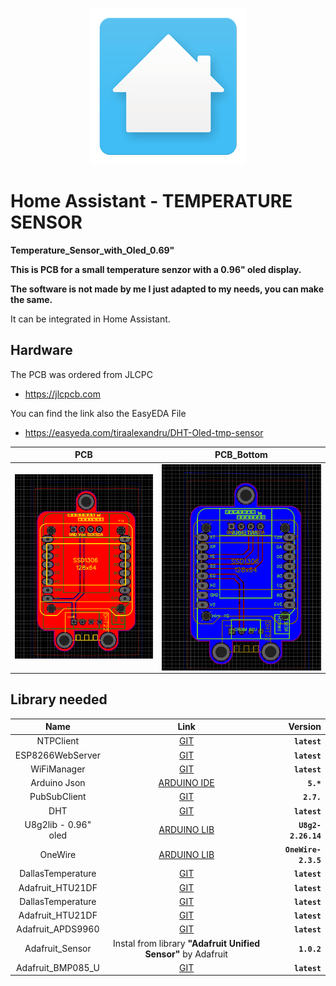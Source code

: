 <p align="center">
<img src=".github/loading-screen.gif">
</p>

# Home Assistant - TEMPERATURE SENSOR

**Temperature_Sensor_with_Oled_0.69"**

**This is PCB for a small temperature senzor with a 0.96" oled display.**

**The software is not made by me I just adapted to my needs, you can make the same.**

It can be integrated in Home Assistant.

## Hardware  <a name="id3"></a>

The PCB was ordered from JLCPC 
- https://jlcpcb.com

You can find the link also the EasyEDA File

- https://easyeda.com/tiraalexandru/DHT-Oled-tmp-sensor

PCB            |  PCB_Bottom
:-------------------------:|:-------------------------:
<img src=".github/PCB.PNG">|  <img align="right" src=".github/PCB_Bottom.PNG">



## Library needed  <a name="id3"></a>
  

Name | Link | Version 
:---: | :---: | ---:
NTPClient | [GIT](https://github.com/arduino-libraries/NTPClient) |**`latest`**
ESP8266WebServer | [GIT](https://github.com/esp8266/Arduino/tree/master/libraries/ESP8266WebServer)| **`latest`**
WiFiManager | [GIT](https://github.com/tzapu/WiFiManager) | **`latest`**
Arduino Json | [ARDUINO IDE](https://arduinojson.org) |**`5.*`**
PubSubClient | [GIT](https://github.com/knolleary/pubsubclient)| **`2.7.`**
DHT | [GIT](https://github.com/adafruit/DHT-sensor-library) | **`latest`**
U8g2lib - 0.96" oled| [ARDUINO LIB](https://www.arduinolibraries.info/libraries/u8g2 ) | **`U8g2-2.26.14`**
OneWire | [ARDUINO LIB](https://www.arduinolibraries.info/libraries/one-wire) | **`OneWire-2.3.5`**
DallasTemperature| [GIT](https://github.com/milesburton/Arduino-Temperature-Control-Library) | **`latest`**
Adafruit_HTU21DF| [GIT](https://github.com/adafruit/Adafruit_HTU21DF_Library) | **`latest`**
DallasTemperature| [GIT](https://github.com/milesburton/Arduino-Temperature-Control-Library) | **`latest`**
Adafruit_HTU21DF| [GIT](https://github.com/adafruit/Adafruit_HTU21DF_Library) | **`latest`**
Adafruit_APDS9960|[GIT](https://github.com/adafruit/Adafruit_APDS9960) | **`latest`**
Adafruit_Sensor| Instal from library **"Adafruit Unified Sensor"** by Adafruit | **`1.0.2`**
Adafruit_BMP085_U| [GIT](https://github.com/adafruit/Adafruit_BMP085_Unified) | **`latest`**
